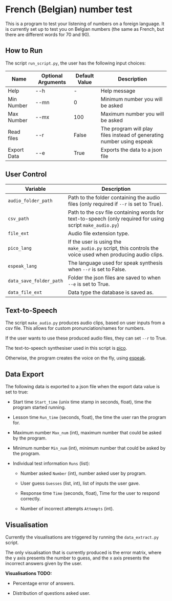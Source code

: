 # French (Belgian) number test

This is a program to test your listening of numbers on a foreign language. It is currently set up to test you on Belgian numbers (the same as French, but there are different words for 70 and 90).

## How to Run

The script `run_script.py`, the user has the following input choices:

| Name        | Optional Arguments | Default Value | Description                                                           |
| ----------- | ------------------ | ------------- | --------------------------------------------------------------------- |
| Help        | --h                | -             | Help message                                                          |
| Min Number  | --mn               | 0             | Minimum number you will be asked                                      |
| Max Number  | --mx               | 100           | Maximum number you will be asked                                      |
| Read files  | --r                | False         | The program will play files instead of generating number using espeak |
| Export Data | --e                | True          | Exports the data to a json file                                       |

## User Control

| Variable                | Description                                                                                               |
| ----------------------- | --------------------------------------------------------------------------------------------------------- |
| `audio_folder_path`     | Path to the folder containing the audio files (only required if `--r` is set to True).                    |
| `csv_path`              | Path to the csv file containing words for text-to-speech (only required for using script `make_audio.py`) |
| `file_ext`              | Audio file extension type.                                                                                |
| `pico_lang`             | If the user is using the `make_audio.py` script, this controls the voice used when producing audio clips. |
| `espeak_lang`           | The language used for speak synthesis when `--r` is set to False.                                         |
| `data_save_folder_path` | Folder the json files are saved to when `--e` is set to True.                                             |
| `data_file_ext`         | Data type the database is saved as.                                                                       |

## Text-to-Speech

The script `make_audio.py` produces audio clips, based on user inputs from a csv file. This allows for custom pronunciation/names for numbers.

If the user wants to use these produced audio files, they can set `--r` to True.

The text-to-speech synthesiser used in this script is [pico](https://github.com/naggety/picotts).



Otherwise, the program creates the voice on the fly, using [espeak](http://espeak.sourceforge.net).



## Data Export

The following data is exported to a json file when the export data value is set to true:

- Start time `Start_time` (unix time stamp in seconds, float), time the program started running.

- Lesson time `Run_time` (seconds, float), the time the user ran the program for.

- Maximum number `Max_num` (int), maximum number that could be asked by the program.

- Minimum number `Min_num` (int), minimum number that could be asked by the program.

- Individual test information `Runs` (list):
  
  - Number asked `Number` (int), number asked user by program.
  
  - User guess `Guesses` (list, int), list of inputs the user gave.
  
  - Response time `Time` (seconds, float), Time for the user to respond correctly.
  
  - Number of incorrect attempts `Attempts` (int).



## Visualisation

Currently the visualisations are triggered by running the `data_extract.py` script.

The only visualisation that is currently produced is the error matrix, where the y axis presents the number to guess, and the x axis presents the incorrect answers given by the user.

**Visualisations TODO:**

- Percentage error of answers.

- Distribution of questions asked user.